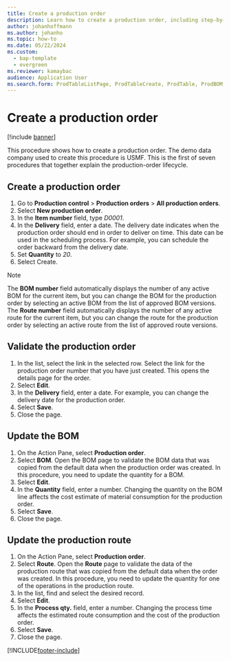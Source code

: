 ```yaml
---
title: Create a production order
description: Learn how to create a production order, including step-by-step processes for creating production orders and validating production orders. 
author: johanhoffmann
ms.author: johanho
ms.topic: how-to
ms.date: 05/22/2024
ms.custom:
  - bap-template
  - evergreen
ms.reviewer: kamaybac
audience: Application User
ms.search.form: ProdTableListPage, ProdTableCreate, ProdTable, ProdBOM, ProdRoute, ProdJournalCreate
---
```


# Create a production order

[!include [banner](../../includes/banner.md)]

This procedure shows how to create a production order. The demo data company used to create this procedure is USMF. This is the first of seven procedures that together explain the production-order lifecycle.

## Create a production order

1. Go to **Production control** \> **Production orders** \> **All production orders**.
2. Select **New production order**.
3. In the **Item number** field, type *D0001*.
4. In the **Delivery** field, enter a date. The delivery date indicates when the production order should end in order to deliver on time. This date can be used in the scheduling process. For example, you can schedule the order backward from the delivery date.  
5. Set **Quantity** to *20*.
6. Select Create.

> [!NOTE]
> The **BOM number** field automatically displays the number of any active BOM for the current item, but you can change the BOM for the production order by selecting an active BOM from the list of approved BOM versions. The **Route number** field automatically displays the number of any active route for the current item, but you can change the route for the production order by selecting an active route from the list of approved route versions.

## Validate the production order

1. In the list, select the link in the selected row. Select the link for the production order number that you have just created. This opens the details page for the order.  
2. Select **Edit**.
3. In the **Delivery** field, enter a date. For example, you can change the delivery date for the production order.  
4. Select **Save**.
5. Close the page.

## Update the BOM

1. On the Action Pane, select **Production order**.
2. Select **BOM**. Open the BOM page to validate the BOM data that was copied from the default data when the production order was created. In this procedure, you need to update the quantity for a BOM.  
3. Select **Edit**.
4. In the **Quantity** field, enter a number. Changing the quantity on the BOM line affects the cost estimate of material consumption for the production order.  
5. Select **Save**.
6. Close the page.

## Update the production route

1. On the Action Pane, select **Production order**.
2. Select **Route**. Open the **Route** page to validate the data of the production route that was copied from the default data when the order was created. In this procedure, you need to update the quantity for one of the operations in the production route.  
3. In the list, find and select the desired record.
4. Select **Edit**.
5. In the **Process qty.** field, enter a number. Changing the process time affects the estimated route consumption and the cost of the production order.  
6. Select **Save**.
7. Close the page.

[!INCLUDE[footer-include](../../../includes/footer-banner.md)]
